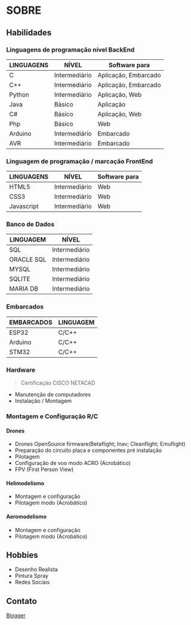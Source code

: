 # SOBRE
## Habilidades
### Linguagens de programação nível BackEnd
LINGUAGENS | NÍVEL | Software para
-----------|-------|------------------------
 C        | Intermediário | Aplicação, Embarcado
 C++      | Intermediário | Aplicação, Embarcado
 Python   | Intermediário | Aplicação, Web
 Java     | Básico        | Aplicação
 C#       | Básico        | Aplicação, Web
 Php      | Básico        | Web
 Arduino  | Intermediário | Embarcado
 AVR      | Intermediário | Embarcado 
 
### Linguagem de programação / marcação FrontEnd
LINGUAGENS | NÍVEL | Software para
-----------|-------|--------------------
HTML5      |Intermediário| Web
CSS3       |Intermediário| Web
Javascript |Intermediário| Web
### Banco de Dados
LINGUAGEM | NÍVEL
----------|----------
SQL        | Intermediário
ORACLE SQL | Intermediário
MYSQL      | Intermediário
SQLITE     | Intermediário
MARIA DB   | Intermediário
### Embarcados

EMBARCADOS | LINGUAGEM
-----------|-------------
ESP32      | C/C++
Arduino    | C/C++
STM32      | C/C++

### Hardware 
> Certificação CISCO NETACAD
* Manutenção de computadores
* Instalação / Montagem

### Montagem e Configuração R/C
####  Drones
* Drones OpenSource firmware(Betaflight; Inav; Cleanflight; Emuflight)
* Preparação do circuito placa e componentes pré instalação
* Pilotagem 
* Configuração de voo modo ACRO (Acrobático)
* FPV (First Person View)
#### Helimodelismo
* Montagem e configuração
* Pilotagem modo (Acrobático)
#### Aeromodelismo
* Montagem e configuração
* Pilotagem modo (Acrobático)

## Hobbies
* Desenho Realista
* Pintura Spray
* Redes Sociais
## Contato
[Blogger](https://watpekin.blogspot.com/)
